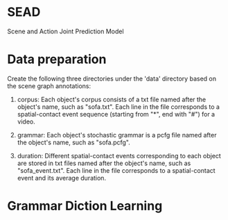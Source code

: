 # SEAD
Scene and Action Joint Prediction Model

# Data preparation
Create the following three directories under the 'data' directory based on the scene graph annotations:
1. corpus: Each object's corpus consists of a txt file named after the object's name, such as "sofa.txt".
Each line in the file corresponds to a spatial-contact event sequence (starting from "*", end with "#") for a video.

2. grammar: Each object's stochastic grammar is a pcfg file named after the object's name, such as "sofa.pcfg".

3. duration: Different spatial-contact events corresponding to each object are stored in txt files named after the object's name, such as "sofa_event.txt".
Each line in the file corresponds to a spatial-contact event and its average duration.

# Grammar Diction Learning




